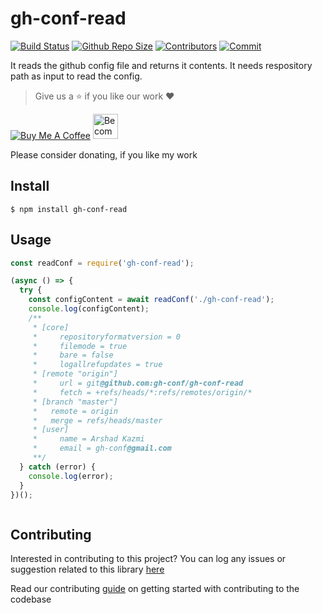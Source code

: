 # gh-conf-read

[![Build Status](https://travis-ci.com/gh-conf/gh-conf-read.svg?branch=master)](https://travis-ci.com/gh-conf/gh-conf-read)
[![Github Repo Size](https://img.shields.io/github/repo-size/gh-conf/gh-conf-read.svg)](https://github.com/gh-conf/gh-conf-read)
[![Contributors](https://img.shields.io/github/contributors/gh-conf/gh-conf-read.svg)](https://github.com/gh-conf/gh-conf-read/graphs/contributors)
[![Commit](https://img.shields.io/github/last-commit/gh-conf/gh-conf-read.svg)](https://github.com/gh-conf/gh-conf-read/commits/master)


It reads the github config file and returns it contents.
It needs respository path as input to read the config.

> Give us a :star: if you like our work :heart:

<a href="https://www.buymeacoffee.com/gh-conf" target="_blank"><img src="https://www.buymeacoffee.com/assets/img/custom_images/orange_img.png" alt="Buy Me A Coffee" style="height: auto !important;width: auto !important;" ></a>
<a href="https://www.patreon.com/bePatron?u=15454240" target="_blank"><img src="https://c5.patreon.com/external/logo/become_a_patron_button.png" alt="Become a Patron!" height="40"></a>

Please consider donating, if you like my work

## Install

```
$ npm install gh-conf-read
```

## Usage

```javascript
const readConf = require('gh-conf-read');

(async () => {
  try {
    const configContent = await readConf('./gh-conf-read');
    console.log(configContent);
    /**
     * [core]
     *     repositoryformatversion = 0
     *     filemode = true
     *     bare = false
     *     logallrefupdates = true
     * [remote "origin"]
     *     url = git@github.com:gh-conf/gh-conf-read
     *     fetch = +refs/heads/*:refs/remotes/origin/*
     * [branch "master"]
     *   remote = origin
     *   merge = refs/heads/master
     * [user]
     *     name = Arshad Kazmi
     *     email = gh-conf@gmail.com
     **/
  } catch (error) {
    console.log(error);
  }
})();



```

## Contributing

Interested in contributing to this project?
You can log any issues or suggestion related to this library [here](https://github.com/gh-conf/gh-conf-read/issues/new)

Read our contributing [guide](CONTRIBUTING.md) on getting started with contributing to the codebase
